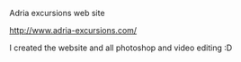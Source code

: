 Adria excursions web site

http://www.adria-excursions.com/

I created the website and all photoshop and video editing :D
